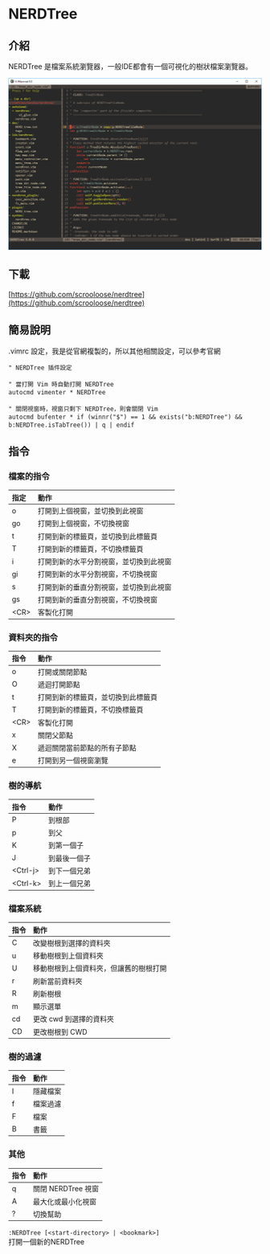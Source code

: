 # NERDTree

## 介紹

NERDTree 是檔案系統瀏覽器，一般IDE都會有一個可視化的樹狀檔案瀏覽器。

![NERDTree demo](../../../.gitbook/assets/screenshot%20%281%29.png)

## 下載

[https://github.com/scrooloose/nerdtree](https://github.com/scrooloose/nerdtree)

## 簡易說明

.vimrc 設定，我是從官網複製的，所以其他相關設定，可以參考官網

```text
" NERDTree 插件設定

" 當打開 Vim 時自動打開 NERDTree
autocmd vimenter * NERDTree

" 關閉視窗時，視窗只剩下 NERDTree，則會關閉 Vim
autocmd bufenter * if (winnr("$") == 1 && exists("b:NERDTree") && b:NERDTree.isTabTree()) | q | endif
```

## 指令

### 檔案的指令

| 指定 | 動作 |
| :--- | :--- |
| o | 打開到上個視窗，並切換到此視窗 |
| go | 打開到上個視窗，不切換視窗 |
| t | 打開到新的標籤頁，並切換到此標籤頁 |
| T | 打開到新的標籤頁，不切換標籤頁 |
| i | 打開到新的水平分割視窗，並切換到此視窗 |
| gi | 打開到新的水平分割視窗，不切換視窗 |
| s | 打開到新的垂直分割視窗，並切換到此視窗 |
| gs | 打開到新的垂直分割視窗，不切換視窗 |
| &lt;CR&gt; | 客製化打開 |

### 資料夾的指令

| 指令 | 動作 |
| :--- | :--- |
| o | 打開或關閉節點 |
| O | 遞迴打開節點 |
| t | 打開到新的標籤頁，並切換到此標籤頁 |
| T | 打開到新的標籤頁，不切換標籤頁 |
| &lt;CR&gt; | 客製化打開 |
| x | 關閉父節點 |
| X | 遞迴關閉當前節點的所有子節點 |
| e | 打開到另一個視窗瀏覽 |

### 樹的導航

| 指令 | 動作 |
| :--- | :--- |
| P | 到根部 |
| p | 到父 |
| K | 到第一個子 |
| J | 到最後一個子 |
| &lt;Ctrl-j&gt; | 到下一個兄弟 |
| &lt;Ctrl-k&gt; | 到上一個兄弟 |

### 檔案系統

| 指令 | 動作 |
| :--- | :--- |
| C | 改變樹根到選擇的資料夾 |
| u | 移動樹根到上個資料夾 |
| U | 移動樹根到上個資料夾，但讓舊的樹根打開 |
| r | 刷新當前資料夾 |
| R | 刷新樹根 |
| m | 顯示選單 |
| cd | 更改 cwd 到選擇的資料夾 |
| CD | 更改樹根到 CWD |

### 樹的過濾

| 指令 | 動作 |
| :--- | :--- |
| I | 隱藏檔案 |
| f | 檔案過濾 |
| F | 檔案 |
| B | 書籤 |

### 其他

| 指令 | 動作 |
| :--- | :--- |
| q | 關閉 NERDTree 視窗 |
| A | 最大化或最小化視窗 |
| ? | 切換幫助 |

`:NERDTree [<start-directory> | <bookmark>]`  
打開一個新的NERDTree

